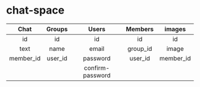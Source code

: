 # chat-space

| Chat | Groups | Users | Members | images |
|:----:|:------:|:-----:|:-------:|:------:|
|  id  |   id   |  id   |    id   |   id   |
| text |  name  | email | group_id | image |
| member_id | user_id| password | user_id | member_id |
|      |        | confirm-password |      |     |

